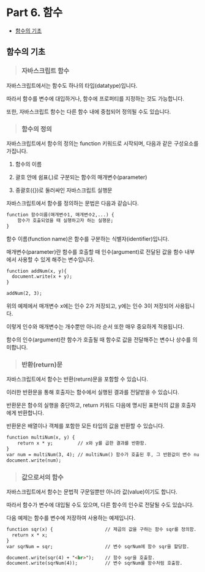 # Part 6. 함수

+ [함수의 기초](#함수의-기초)

## 함수의 기초

> <h3>자바스크립트 함수</h3>

자바스크립트에서는 함수도 하나의 타입(datatype)입니다.

 

따라서 함수를 변수에 대입하거나, 함수에 프로퍼티를 지정하는 것도 가능합니다.

또한, 자바스크립트 함수는 다른 함수 내에 중첩되어 정의될 수도 있습니다.

> <h3>함수의 정의</h3>

자바스크립트에서 함수의 정의는 function 키워드로 시작되며, 다음과 같은 구성요소를 가집니다.

1. 함수의 이름

2. 괄호 안에 쉼표(,)로 구분되는 함수의 매개변수(parameter)

3. 중괄호({})로 둘러싸인 자바스크립트 실행문


자바스크립트에서 함수를 정의하는 문법은 다음과 같습니다.

``` html
function 함수이름(매개변수1, 매개변수2,...) {
    함수가 호출되었을 때 실행하고자 하는 실행문;
}
```
 

함수 이름(function name)은 함수를 구분하는 식별자(identifier)입니다.

매개변수(parameter)란 함수를 호출할 때 인수(argument)로 전달된 값을 함수 내부에서 사용할 수 있게 해주는 변수입니다.


``` html
function addNum(x, y){
  document.write(x + y);
}

addNum(2, 3);
```
 

위의 예제에서 매개변수 x에는 인수 2가 저장되고, y에는 인수 3이 저장되어 사용됩니다.

이렇게 인수와 매개변수는 개수뿐만 아니라 순서 또한 매우 중요하게 적용됩니다.

 

함수의 인수(argument)란 함수가 호출될 때 함수로 값을 전달해주는 변수나 상수를 의미합니다.

> <h3>반환(return)문</h3>

자바스크립트에서 함수는 반환(return)문을 포함할 수 있습니다.

이러한 반환문을 통해 호출자는 함수에서 실행된 결과를 전달받을 수 있습니다.

 

반환문은 함수의 실행을 중단하고, return 키워드 다음에 명시된 표현식의 값을 호출자에게 반환합니다.

반환문은 배열이나 객체를 포함한 모든 타입의 값을 반환할 수 있습니다.

``` html
function multiNum(x, y) {
    return x * y;         // x와 y를 곱한 결과를 반환함.
}
var num = multiNum(3, 4); // multiNum() 함수가 호출된 후, 그 반환값이 변수 num에 저장됨.
document.write(num);
```

> <h3>값으로서의 함수</h3>

자바스크립트에서 함수는 문법적 구문일뿐만 아니라 값(value)이기도 합니다.

따라서 함수가 변수에 대입될 수도 있으며, 다른 함수의 인수로 전달될 수도 있습니다.

다음 예제는 함수를 변수에 저장하여 사용하는 예제입니다.

``` html
function sqr(x) { 					// 제곱의 값을 구하는 함수 sqr를 정의함.
  return x * x;
}
var sqrNum = sqr; 					// 변수 sqrNum에 함수 sqr을 할당함.

document.write(sqr(4) + "<br>");	// 함수 sqr을 호출함.
document.write(sqrNum(4));			// 변수 sqrNum를 함수처럼 호출함.
```

